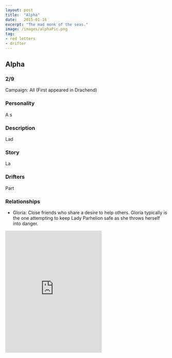```yaml
---
layout: post
title:  "Alpha"
date:   2015-01-16
excerpt: "The mad monk of the seas."
image: /images/alphaPic.png
tag:
- red letters
- drifter 
---
```


## Alpha

### 2/9

Campaign: All (First appeared in Drachend)

### Personality
A s

### Description

Lad

### Story

La

### Drifters

Part

### Relationships

- Gloria: Close friends who share a desire to help others. Gloria typically is the one attempting to keep Lady Parhelion safe as she throws herself into danger.


<iframe src="https://open.spotify.com/embed/playlist/3wKPkBZEieVdPA9VuyG00o" width="300" height="380" frameborder="0" allowtransparency="true" allow="encrypted-media"></iframe>
